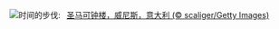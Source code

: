 ![](https://www.bing.com/th?id=OHR.ItalyClock_ZH-CN0846995743_UHD.jpg&w=1000)时间的步伐:&nbsp;&ensp;[圣马可钟楼，威尼斯，意大利 (© scaliger/Getty Images)](https://www.bing.com/th?id=OHR.ItalyClock_ZH-CN0846995743_UHD.jpg)
<br><br/>
